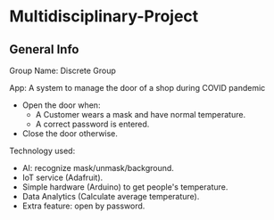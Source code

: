 # Multidisciplinary-Project

## General Info
Group Name: Discrete Group

App: A system to manage the door of a shop during COVID pandemic
  - Open the door when:
    + A Customer wears a mask and have normal temperature.
    + A correct password is entered.
  - Close the door otherwise.

Technology used:
  - AI: recognize mask/unmask/background.
  - IoT service (Adafruit).
  - Simple hardware (Arduino) to get people's temperature.
  - Data Analytics (Calculate average temperature).
  - Extra feature: open by password.